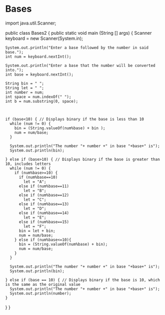 # Bases
import java.util.Scanner;

public class Bases2 {
  public static void main (String [] args) {
    Scanner keyboard = new Scanner(System.in);
   
    System.out.println("Enter a base followed by the number in said base.");
    int num = keyboard.nextInt();
    
    System.out.println("Enter a base that the number will be converted into.");
    int base = keyboard.nextInt();
    
    String bin = " ";
    String let = " ";
    int number = num;
    int space = num.indexOf(" ");
    int b = num.substring(0, space);
    
    
    
    if (base<10) { // Displays binary if the base is less than 10
      while (num != 0) {
        bin = (String.valueOf(num%base) + bin );
        num = num/base;
      }
      
      System.out.println("The number "+ number +" in base "+base+" is");
      System.out.println(bin);
      
    } else if (base>10) { // Displays binary if the base is greater than 10, includes letters
      while (num != 0) {
        if (num%base>=10) {
          if (num%base==10)
            let = "A";
          else if (num%base==11)
            let = "B";
          else if (num%base==12)
            let = "C";
          else if (num%base==13)
            let = "D";
          else if (num%base==14)
            let = "E";
          else if (num%base==15)
            let = "F";
          bin = let + bin;
          num = num/base;
        } else if (num%base<=10){
          bin = (String.valueOf(num%base) + bin);
          num = num/base;
        }
      }
      
      System.out.println("The number "+ number +" in base "+base+" is");
      System.out.println(bin);
      
    } else if (base == 10) { // Displays binary if the base is 10, which is the same as the original value
      System.out.println("The number "+ number +" in base "+base+" is");
      System.out.println(number);
    }  
  }
}


